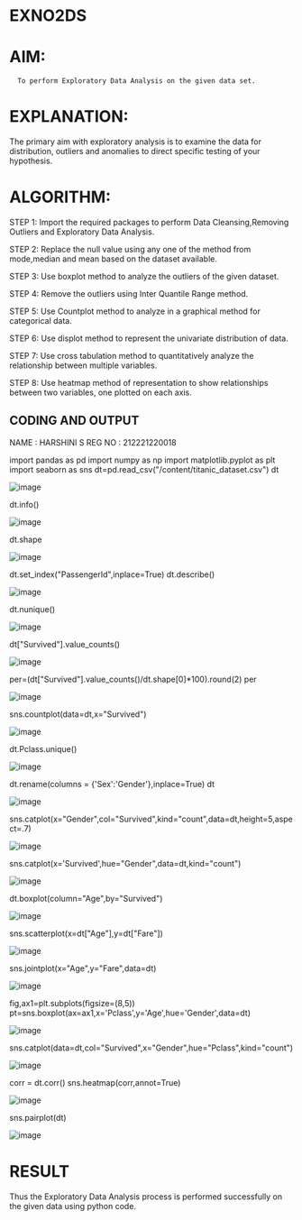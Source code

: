 # EXNO2DS
# AIM:
      To perform Exploratory Data Analysis on the given data set.
      
# EXPLANATION:
  The primary aim with exploratory analysis is to examine the data for distribution, outliers and anomalies to direct specific testing of your hypothesis.
  
# ALGORITHM:
STEP 1: Import the required packages to perform Data Cleansing,Removing Outliers and Exploratory Data Analysis.

STEP 2: Replace the null value using any one of the method from mode,median and mean based on the dataset available.

STEP 3: Use boxplot method to analyze the outliers of the given dataset.

STEP 4: Remove the outliers using Inter Quantile Range method.

STEP 5: Use Countplot method to analyze in a graphical method for categorical data.

STEP 6: Use displot method to represent the univariate distribution of data.

STEP 7: Use cross tabulation method to quantitatively analyze the relationship between multiple variables.

STEP 8: Use heatmap method of representation to show relationships between two variables, one plotted on each axis.

## CODING AND OUTPUT
NAME : HARSHINI S
REG NO : 212221220018

import pandas as pd
import numpy as np
import matplotlib.pyplot as plt
import seaborn as sns
dt=pd.read_csv("/content/titanic_dataset.csv")
dt

![image](https://github.com/Harshinisrini1910/EXNO2DS/assets/161415847/c1fa92e2-66a2-47bb-aa7e-0fb839877d5b)

dt.info()

![image](https://github.com/Harshinisrini1910/EXNO2DS/assets/161415847/1de09be5-b343-471d-bcfb-0fd0766c2ae9)

dt.shape

![image](https://github.com/Harshinisrini1910/EXNO2DS/assets/161415847/022f6738-7adb-4371-bc45-db4ecfa9af11)

dt.set_index("PassengerId",inplace=True)
dt.describe()

![image](https://github.com/Harshinisrini1910/EXNO2DS/assets/161415847/d2fa91b3-e3ad-4481-b150-3ad6441d0148)

dt.nunique()

![image](https://github.com/Harshinisrini1910/EXNO2DS/assets/161415847/0acaaf75-55f9-4e2b-8754-0e15a883f699)

dt["Survived"].value_counts()

![image](https://github.com/Harshinisrini1910/EXNO2DS/assets/161415847/1038fffc-06a3-479b-b9d0-f81c09cb51b0)

per=(dt["Survived"].value_counts()/dt.shape[0]*100).round(2)
per

![image](https://github.com/Harshinisrini1910/EXNO2DS/assets/161415847/861d3528-10db-4d8b-9121-8d613f07b583)

sns.countplot(data=dt,x="Survived")

![image](https://github.com/Harshinisrini1910/EXNO2DS/assets/161415847/f01fd2a0-cc50-45d3-86e7-a3d0b08ff449)

dt.Pclass.unique()

![image](https://github.com/Harshinisrini1910/EXNO2DS/assets/161415847/cec8ce9a-5574-4a54-939d-259213f3a430)

dt.rename(columns = {'Sex':'Gender'},inplace=True)
dt

![image](https://github.com/Harshinisrini1910/EXNO2DS/assets/161415847/500f8437-929d-42b8-bcdc-34cde6165171)

sns.catplot(x="Gender",col="Survived",kind="count",data=dt,height=5,aspect=.7)

![image](https://github.com/Harshinisrini1910/EXNO2DS/assets/161415847/1dac0f88-98ed-4c39-9315-16c6d08b7c6d)

sns.catplot(x='Survived',hue="Gender",data=dt,kind="count")

![image](https://github.com/Harshinisrini1910/EXNO2DS/assets/161415847/a8ded582-54aa-4eb4-b1d0-1b0e0a3fc152)

dt.boxplot(column="Age",by="Survived")

![image](https://github.com/Harshinisrini1910/EXNO2DS/assets/161415847/2ef251a9-8ebb-4d75-9688-812eb04ba4fc)

sns.scatterplot(x=dt["Age"],y=dt["Fare"])

![image](https://github.com/Harshinisrini1910/EXNO2DS/assets/161415847/1d0a4dca-7b4c-4e32-85c4-a511330e82cb)

sns.jointplot(x="Age",y="Fare",data=dt)

![image](https://github.com/Harshinisrini1910/EXNO2DS/assets/161415847/05d5bcf1-835b-413e-8923-9e09a5491a24)

fig,ax1=plt.subplots(figsize=(8,5))
pt=sns.boxplot(ax=ax1,x='Pclass',y='Age',hue='Gender',data=dt)

![image](https://github.com/Harshinisrini1910/EXNO2DS/assets/161415847/0f1de385-20ec-4291-8f1d-9a78fc7bdd2f)

sns.catplot(data=dt,col="Survived",x="Gender",hue="Pclass",kind="count")

![image](https://github.com/Harshinisrini1910/EXNO2DS/assets/161415847/f2f935ce-e020-4f02-b16c-02a61b199ee3)

corr = dt.corr()
sns.heatmap(corr,annot=True)

![image](https://github.com/Harshinisrini1910/EXNO2DS/assets/161415847/5310c9d5-49fa-4277-8a23-486f4ca2f639)

sns.pairplot(dt)

![image](https://github.com/Harshinisrini1910/EXNO2DS/assets/161415847/8847dc4d-f08a-4979-a97f-0f1d1d6b5ffd)

# RESULT
Thus the Exploratory Data Analysis process is performed successfully on the given data using python code.


